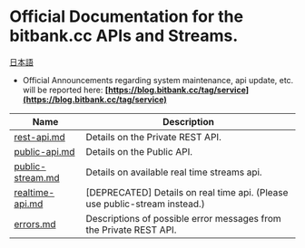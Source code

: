# Official Documentation for the bitbank.cc APIs and Streams.

[日本語](README_JP.md)

* Official Announcements regarding system maintenance, api update, etc. will be reported here: **[https://blog.bitbank.cc/tag/service](https://blog.bitbank.cc/tag/service)**

Name | Description
------------ | ------------
[rest-api.md](./rest-api.md) | Details on the Private REST API.
[public-api.md](./public-api.md) | Details on the Public API.
[public-stream.md](./public-stream.md) | Details on available real time streams api.
[realtime-api.md](./realtime-api.md) | [DEPRECATED] Details on real time api. (Please use public-stream instead.)
[errors.md](./errors.md) | Descriptions of possible error messages from the Private REST API.
